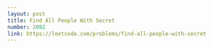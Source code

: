 ```yaml
---
layout: post
title: Find All People With Secret
number: 2092
link: https://leetcode.com/problems/find-all-people-with-secret
---
```

